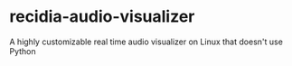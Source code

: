 # recidia-audio-visualizer
A highly customizable real time audio visualizer on Linux that doesn't use Python
